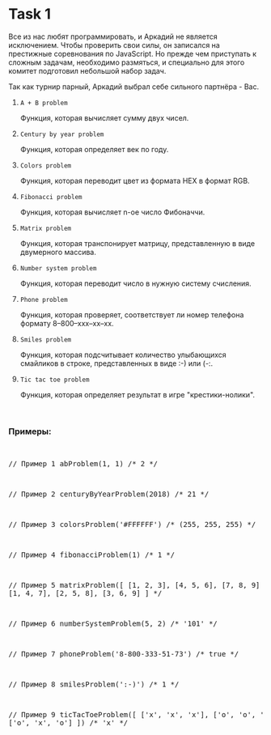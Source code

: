 # Task 1

<p>Все из нас любят программировать, и Аркадий не является исключением. Чтобы проверить свои силы, он записался на престижные соревнования по JavaScript. Но прежде чем приступать к сложным задачам, необходимо размяться, и специально для этого комитет подготовил небольшой набор задач.</p>
<p>Так как турнир парный, Аркадий выбрал себе сильного партнёра - Вас.</p>


   <ol>
        <li>
            <code>A + B problem</code>
            <p>Функция, которая вычисляет сумму двух чисел.</p>
        </li>
        <li>
            <code>Century by year problem</code>
            <p>Функция, которая определяет век по году.</p>
        </li>
        <li>
            <code>Colors problem</code>
            <p>Функция, которая переводит цвет из формата HEX в формат RGB.</p>
        </li>
        <li>
            <code>Fibonacci problem</code>
            <p>Функция, которая вычисляет n-ое число Фибоначчи.</p>
        </li>
        <li>
            <code>Matrix problem</code>
            <p>Функция, которая транспонирует матрицу, представленную в виде двумерного массива.</p>
        </li>
        <li>
            <code>Number system problem</code>
            <p>Функция, которая переводит число в нужную систему счисления.</p>
        </li>
       <li>
            <code>Phone problem</code>
            <p>Функция, которая проверяет, соответствует ли номер телефона формату 8–800–xxx–xx–xx.</p>
        </li>
       <li>
            <code>Smiles problem</code>
            <p>Функция, которая подсчитывает количество улыбающихся смайликов в строке, представленных в виде :-) или (-:.</p>
        </li>
       <li>
            <code>Tic tac toe problem</code>
            <p>Функция, которая определяет результат в игре "крестики-нолики".</p>
        </li>
    </ol>
	<br>
</article>

<div class="problem-statement">
   <h3>Примеры:</h3>
   <pre>

// Пример 1
abProblem(1, 1)
/*
    2
*/

// Пример 2
centuryByYearProblem(2018)
/*
    21
*/

// Пример 3
colorsProblem('#FFFFFF')
/*
    (255, 255, 255)
*/

// Пример 4
fibonacciProblem(1)
/*
    1
*/

// Пример 5
matrixProblem([
    [1, 2, 3],
    [4, 5, 6],
    [7, 8, 9]
])
/*
    [
        [1, 4, 7],
        [2, 5, 8],
        [3, 6, 9]
    ]
*/

// Пример 6
numberSystemProblem(5, 2)
/*
    '101'
*/

// Пример 7
phoneProblem('8-800-333-51-73')
/*
    true
*/

// Пример 8
smilesProblem(':-)')
/*
    1
*/

// Пример 9
ticTacToeProblem([
    ['x', 'x', 'x'],
    ['o', 'o', 'x'],
    ['o', 'x', 'o']
])
/*
    'x'
*/
